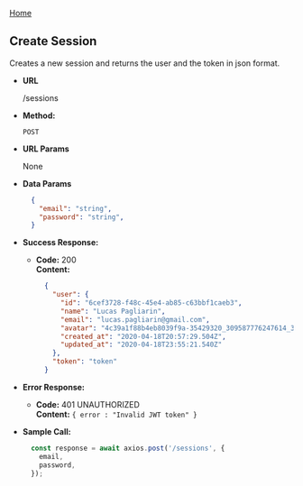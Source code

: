 
[Home](https://github.com/lucaspagliarin/gobarber-backend)

**Create Session**
----
  Creates a new session and returns the user and the token in json format.

* **URL**

  /sessions

* **Method:**

  `POST`

*  **URL Params**

    None

* **Data Params**

  ```json
    {
      "email": "string",
      "password": "string",
    }
  ```

* **Success Response:**

  * **Code:** 200 <br />
    **Content:**
    ```json
      {
        "user": {
          "id": "6cef3728-f48c-45e4-ab85-c63bbf1caeb3",
          "name": "Lucas Pagliarin",
          "email": "lucas.pagliarin@gmail.com",
          "avatar": "4c39a1f88b4eb8039f9a-35429320_309587776247614_3249685037699825664_n.jpg",
          "created_at": "2020-04-18T20:57:29.504Z",
          "updated_at": "2020-04-18T23:55:21.540Z"
        },
        "token": "token"
      }
    ```

* **Error Response:**

  * **Code:** 401 UNAUTHORIZED <br />
    **Content:** `{ error : "Invalid JWT token" }`

* **Sample Call:**

  ```javascript
    const response = await axios.post('/sessions', {
      email,
      password,
    });
  ```

